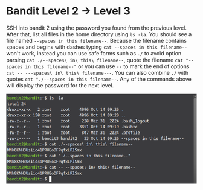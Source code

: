# Bandit Level 2 → Level 3

SSH into bandit 2 using the password you found from the previous level. After that, list all files in the home directory using `ls -la`. You should see a file named `--spaces in this filename--`. Because the filename contains spaces and begins with dashes typing `cat --spaces in this filename--` won't work, instead you can use safe forms such as `./` to avoid option parsing `cat ./--spaces\ in\ this\ filename--`, quote the filename `cat "--spaces in this filename--"` or you can use `--` to mark the end of options `cat -- ---spaces\ in\ this\ filename---`. You can also combine `./` with quotes `cat "./--spaces in this filename--`. Any of the commands above will display the password for the next level.

![level2 screenshot](images/Screenshot3.png)
